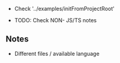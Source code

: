 * Check '../examples/initFromProjectRoot'

* TODO: Check NON- JS/TS notes

## Notes
* Different files / available language
